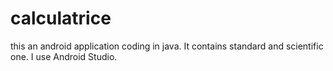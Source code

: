 # calculatrice
this an  android application coding in java. It contains standard and scientific one.
I use Android Studio.
